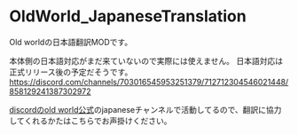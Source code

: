 # OldWorld_JapaneseTranslation

Old worldの日本語翻訳MODです。

本体側の日本語対応がまだ来ていないので実際には使えません。
日本語対応は正式リリース後の予定だそうです。
https://discord.com/channels/703016545953251379/712712304546021448/858129241387302972

[discordのold world公式](https://discord.gg/ff5yAbSS)のjapaneseチャンネルで活動してるので、翻訳に協力してくれるかたはこちらでお声掛けください。

